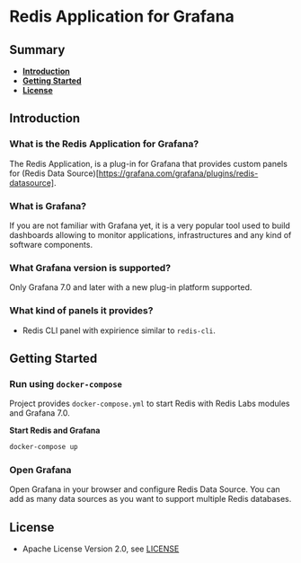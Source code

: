 # Redis Application for Grafana

## Summary

- [**Introduction**](#introduction)
- [**Getting Started**](#getting-started)
- [**License**](#license)

## Introduction

### What is the Redis Application for Grafana?

The Redis Application, is a plug-in for Grafana that provides custom panels for (Redis Data Source)[https://grafana.com/grafana/plugins/redis-datasource].

### What is Grafana?

If you are not familiar with Grafana yet, it is a very popular tool used to build dashboards allowing to monitor applications, infrastructures and any kind of software components.

### What Grafana version is supported?

Only Grafana 7.0 and later with a new plug-in platform supported.

### What kind of panels it provides?

- Redis CLI panel with expirience similar to `redis-cli`.

## Getting Started

### Run using `docker-compose`

Project provides `docker-compose.yml` to start Redis with Redis Labs modules and Grafana 7.0.

**Start Redis and Grafana**

```bash
docker-compose up
```

### Open Grafana

Open Grafana in your browser and configure Redis Data Source. You can add as many data sources as you want to support multiple Redis databases.

## License

- Apache License Version 2.0, see [LICENSE](LICENSE)
